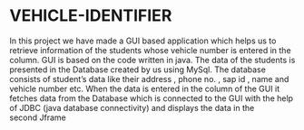 # VEHICLE-IDENTIFIER
In this project we have made a GUI based application which helps 
us to retrieve information of the students whose vehicle number is 
entered in the column.
GUI is based on the code written in java. The data of the students is 
presented in the Database created by us using MySql. The database 
consists of student’s data like their address , phone no. , sap id , 
name and vehicle number etc.
When the data is entered in the column of the GUI it fetches data 
from the Database which is connected to the GUI with the help of 
JDBC (java database connectivity) and displays the data in the 
second Jframe
